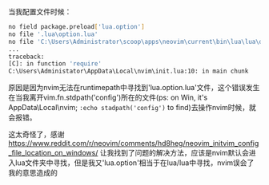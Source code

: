 
当我配置文件时候：

```bash
no field package.preload['lua.option']
no file '.lua\option.lua'
no file 'C:\Users\Administrator\scoop\apps\neovim\current\bin\lua\lua\option.lua'
...
traceback:
[C]: in function 'require'
C:\Users\Administator\AppData\Local\nvim\init.lua:10: in main chunk
```

原因是因为nvim无法在runtimepath中寻找到'lua.option.lua'文件，这个错误发生在当我离开vim.fn.stdpath('config')所在的文件(ps: on Win, it's AppData\Local\nvim; `:echo stadpath('config')` to find)去操作nvim时候，就会报错。

这太奇怪了，感谢 https://www.reddit.com/r/neovim/comments/hd8heg/neovim_initvim_config_file_location_on_windows/ 让我找到了问题的解决方法，应该是nvim默认会进入lua文件夹中寻找，但是我又'lua.option'相当于在lua/lua中寻找，nvim误会了我的意思造成的
